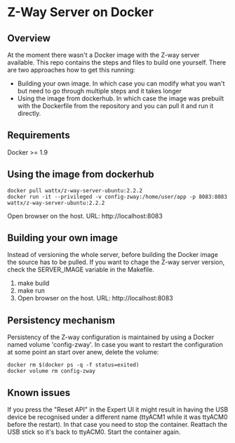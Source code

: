 # Z-Way Server on Docker

## Overview

At the moment there wasn't a Docker image with the Z-way server available. This repo contains the steps and files to build one yourself. There are two approaches how to get this running:

* Building your own image. In which case you can modify what you wan't but need to go through multiple steps and it takes longer
* Using the image from dockerhub. In which case the image was prebuilt with the Dockerfile from the repository and you can pull it and run it directly.

## Requirements
Docker >= 1.9


## Using the image from dockerhub
```
docker pull wattx/z-way-server-ubuntu:2.2.2
docker run -it --privileged -v config-zway:/home/user/app -p 8083:8083 wattx/z-way-server-ubuntu:2.2.2
```
Open browser on the host. URL: http://localhost:8083

## Building your own image

Instead of versioning the whole server, before building the Docker image the source has to be pulled. If you want to chage the Z-way server version, check the SERVER_IMAGE variable in the Makefile.

1. make build
2. make run
3. Open browser on the host. URL: http://localhost:8083


## Persistency mechanism

Persistency of the Z-way configuration is maintained by using a Docker named volume 'config-zway'. In case you want to restart the configuration at some point an start over anew, delete the volume:

```
docker rm $(docker ps -q -f status=exited)
docker volume rm config-zway
```

## Known issues

If you press the "Reset API" in the Expert UI it might result in having the USB device be recognised under a different name (ttyACM1 while it was ttyACM0 before the restart).
In that case you need to stop the container.
Reattach the USB stick so it's back to ttyACM0.
Start the container again.
